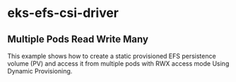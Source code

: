 # eks-efs-csi-driver

## Multiple Pods Read Write Many 
This example shows how to create a static provisioned EFS persistence volume (PV) and access it from multiple pods with RWX access mode Using Dynamic Provisioning.
